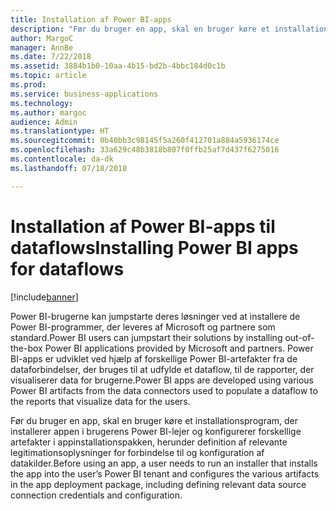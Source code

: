 ```yaml
---
title: Installation af Power BI-apps
description: "Før du bruger en app, skal en bruger køre et installationsprogram, der installerer appen i brugerens Power BI-lejer."
author: MargoC
manager: AnnBe
ms.date: 7/22/2018
ms.assetid: 3884b1b0-10aa-4b15-bd2b-4bbc184d0c1b
ms.topic: article
ms.prod: 
ms.service: business-applications
ms.technology: 
ms.author: margoc
audience: Admin
ms.translationtype: HT
ms.sourcegitcommit: 0b40bb3c98145f5a260f412701a884a5936174ce
ms.openlocfilehash: 33a629c48b3818b807f0ffb25af7d437f6275016
ms.contentlocale: da-dk
ms.lasthandoff: 07/18/2018

---
```

# <a name="installing-power-bi-apps-for-dataflows"></a><span data-ttu-id="0da94-103">Installation af Power BI-apps til dataflows</span><span class="sxs-lookup"><span data-stu-id="0da94-103">Installing Power BI apps for dataflows</span></span>

[!include[banner](../../../includes/banner.md)]

<span data-ttu-id="0da94-104">Power BI-brugerne kan jumpstarte deres løsninger ved at installere de Power BI-programmer, der leveres af Microsoft og partnere som standard.</span><span class="sxs-lookup"><span data-stu-id="0da94-104">Power BI users can jumpstart their solutions by installing out-of-the-box Power BI applications provided by Microsoft and partners.</span></span> <span data-ttu-id="0da94-105">Power BI-apps er udviklet ved hjælp af forskellige Power BI-artefakter fra de dataforbindelser, der bruges til at udfylde et dataflow, til de rapporter, der visualiserer data for brugerne.</span><span class="sxs-lookup"><span data-stu-id="0da94-105">Power BI apps are developed using various Power BI artifacts from the data connectors used to populate a dataflow to the reports that visualize data for the users.</span></span> 

<span data-ttu-id="0da94-106">Før du bruger en app, skal en bruger køre et installationsprogram, der installerer appen i brugerens Power BI-lejer og konfigurerer forskellige artefakter i appinstallationspakken, herunder definition af relevante legitimationsoplysninger for forbindelse til og konfiguration af datakilder.</span><span class="sxs-lookup"><span data-stu-id="0da94-106">Before using an app, a user needs to run an installer that installs the app into the user’s Power BI tenant and configures the various artifacts in the app deployment package, including defining relevant data source connection credentials and configuration.</span></span>

